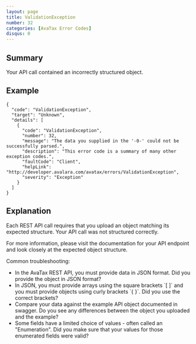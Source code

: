 ```yaml
---
layout: page
title: ValidationException
number: 32
categories: [AvaTax Error Codes]
disqus: 0
---
```


## Summary

Your API call contained an incorrectly structured object.

## Example

    {
      "code": "ValidationException",
      "target": "Unknown",
      "details": [
        {
          "code": "ValidationException",
          "number": 32,
          "message": "The data you supplied in the '-0-' could not be successfully parsed.",
          "description": "This error code is a summary of many other exception codes.",
          "faultCode": "Client",
          "helpLink": "http://developer.avalara.com/avatax/errors/ValidationException",
          "severity": "Exception"
        }
      ]
    }

## Explanation

Each REST API call requires that you upload an object matching its expected structure.  Your API call was not structured correctly.

For more information, please visit the documentation for your API endpoint and look closely at the expected object structure.

Common troubleshooting:

<ul class="normal">
<li>In the AvaTax REST API, you must provide data in JSON format.  Did you provide the object in JSON format?</li>
<li>In JSON, you must provide arrays using the square brackets `[ ]` and you must provide objects using curly brackets `{ }`.  Did you use the correct brackets?</li>
<li>Compare your data against the example API object documented in swagger.  Do you see any differences between the object you uploaded and the example?</li>
<li>Some fields have a limited choice of values - often called an "Enumeration".  Did you make sure that your values for those enumerated fields were valid?</li>
</ul>